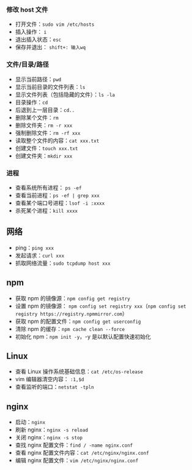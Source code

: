 ### 修改 host 文件

- 打开文件：`sudo vim /etc/hosts`
- 插入操作： `i`
- 退出插入状态：`esc`
- 保存并退出： `shift+: 输入wq `

### 文件/目录/路径

- 显示当前路径：`pwd`
- 显示当前目录的文件列表：`ls`
- 显示文件列表（包括隐藏的文件）：`ls -la`
- 目录操作：`cd`
- 后退到上一层目录：`cd..`
- 删除某个文件：`rm`
- 删除文件夹：`rm -r xxx`
- 强制删除文件：`rm -rf xxx`
- 读取整个文件的内容：`cat xxx.txt`
- 创建文件：`touch xxx.txt`
- 创建文件夹：`mkdir xxx`

### 进程

- 查看系统所有进程： `ps -ef`
- 查看当前进程：`ps -ef | grep xxx`
- 查看某个端口号进程：`lsof -i :xxxx`
- 杀死某个进程：`kill xxxx`

## 网络

- ping：`ping xxx`
- 发起请求：`curl xxx`
- 抓取网络流量：`sudo tcpdump host xxx`

## npm

- 获取 npm 的镜像源：`npm config get registry`
- 设置 npm 的镜像源： `npm config set registry xxx`（`npm config set registry https://registry.npmmirror.com`）
- 获取 npm 的配置文件：`npm config get userconfig`
- 清除 npm 的缓存：`npm cache clean --force`
- 初始化 npm：`npm init -y`，-y 是以默认配置快速初始化

## Linux

- 查看 Linux 操作系统基础信息：`cat /etc/os-release`
- vim 编辑器清空内容： `:1,$d`
- 查看监听的端口：`netstat -tpln`

## nginx

- 启动：`nginx`
- 刷新 nginx：`nginx -s reload`
- 关闭 nginx：`nginx -s stop`
- 查找 nginx 配置文件：`find / -name nginx.conf`
- 查看 nginx 配置文件内容：`cat /etc/nginx/nginx.conf`
- 编辑 nginx 配置文件：`vim /etc/nginx/nginx.conf`
